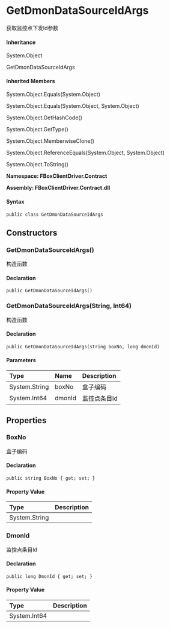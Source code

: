 # GetDmonDataSourceIdArgs

获取监控点下发Id参数

#### Inheritance

System.Object

GetDmonDataSourceIdArgs

#### Inherited Members

System.Object.Equals\(System.Object\)

System.Object.Equals\(System.Object, System.Object\)

System.Object.GetHashCode\(\)

System.Object.GetType\(\)

System.Object.MemberwiseClone\(\)

System.Object.ReferenceEquals\(System.Object, System.Object\)

System.Object.ToString\(\)

**Namespace: FBoxClientDriver.Contract**

**Assembly: FBoxClientDriver.Contract.dll**

#### Syntax <a id="FBoxClientDriver_Contract_GetDmonDataSourceIdArgs_syntax"></a>

```text
public class GetDmonDataSourceIdArgs
```

## Constructors <a id="constructors"></a>

### GetDmonDataSourceIdArgs\(\) <a id="FBoxClientDriver_Contract_GetDmonDataSourceIdArgs__ctor"></a>

构造函数

#### Declaration

```text
public GetDmonDataSourceIdArgs()
```

### GetDmonDataSourceIdArgs\(String, Int64\) <a id="FBoxClientDriver_Contract_GetDmonDataSourceIdArgs__ctor_System_String_System_Int64_"></a>

构造函数

#### Declaration

```text
public GetDmonDataSourceIdArgs(string boxNo, long dmonId)
```

#### Parameters

| Type | Name | Description |
| :--- | :--- | :--- |
| System.String | boxNo | 盒子编码 |
| System.Int64 | dmonId | 监控点条目Id |

## Properties <a id="properties"></a>

### BoxNo <a id="FBoxClientDriver_Contract_GetDmonDataSourceIdArgs_BoxNo"></a>

盒子编码

#### Declaration

```text
public string BoxNo { get; set; }
```

#### Property Value

| Type | Description |
| :--- | :--- |
| System.String |  |

### DmonId <a id="FBoxClientDriver_Contract_GetDmonDataSourceIdArgs_DmonId"></a>

监控点条目Id

#### Declaration

```text
public long DmonId { get; set; }
```

#### Property Value

| Type | Description |
| :--- | :--- |
| System.Int64 |  |

